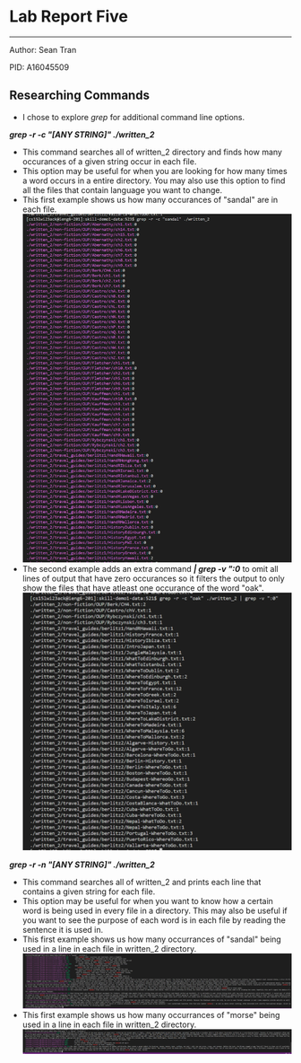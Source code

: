 # Lab Report Five 
---
Author: Sean Tran 

PID: A16045509

## Researching Commands
* I chose to explore _grep_ for additional command line options.

***grep -r -c "[ANY STRING]" ./written_2***
* This command searches all of written_2 directory and finds how many occurances of a given string occur in each file.
* This option may be useful for when you are looking for how many times a word occurs in a entire directory. You may also use this option to find all the files that contain language you want to change.
* This first example shows us how many occurances of "sandal" are in each file. 
![Image](3.12.1.PNG)
* The second example adds an extra command ***| grep -v ":0*** to omit all lines of output that have zero occurances so it filters the output to only show the files that have atleast one occurance of the word "oak".
![Image](3.12.0.PNG)

***grep -r -n "[ANY STRING]" ./written_2***
* This command searches all of written_2 and prints each line that contains a given string for each file. 
* This option may be useful for when you want to know how a certain word is being used in every file in a directory. This may also be useful if you want to see the purpose of each word is in each file by reading the sentence it is used in. 
* This first example shows us how many occurrances of "sandal" being used in a line in each file in written_2 directory. 
![Image](3.12.2.PNG)
* This first example shows us how many occurrances of "morse" being used in a line in each file in written_2 directory. 
![Image](3.12.3.PNG)
 
 
